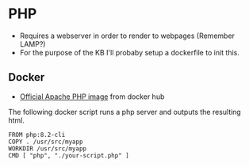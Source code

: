 # PHP

- Requires a webserver in order to render to webpages (Remember LAMP?)
- For the purpose of the KB I'll probaby setup a dockerfile to init this.

## Docker

- [Official Apache PHP image](https://hub.docker.com/_/php) from docker hub

The following docker script runs a php server and outputs the resulting html.

```docker
FROM php:8.2-cli
COPY . /usr/src/myapp
WORKDIR /usr/src/myapp
CMD [ "php", "./your-script.php" ]
```
